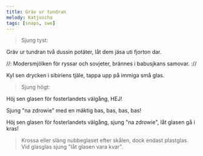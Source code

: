 ```yaml
---
title: Gräv ur tundran
melody: Katjuscha
tags: [snaps, swe]
---
```


> Sjung tyst:

Gräv ur tundran två dussin potäter,
låt dem jäsa uti fjorton dar.

//: Modersmjölken för ryssar och sovjeter,
brännes i babusjkans samovar. ://

Kyl sen drycken i sibiriens tjäle,
tappa upp på immiga små glas.

> Sjung högt:

Höj sen glasen för fosterlandets välgång, HEJ!

Sjung "na zdrowie" med en mäktig
bas, bas, bas, bas!

Höj sen glasen för fosterlandets välgång,
sjung "na zdrowie", låt glasen gå i kras!

> Krossa eller släng nubbeglaset efter skålen, dock endast plastglas.
> Vid glasglas sjung "låt glasen vara kvar".
